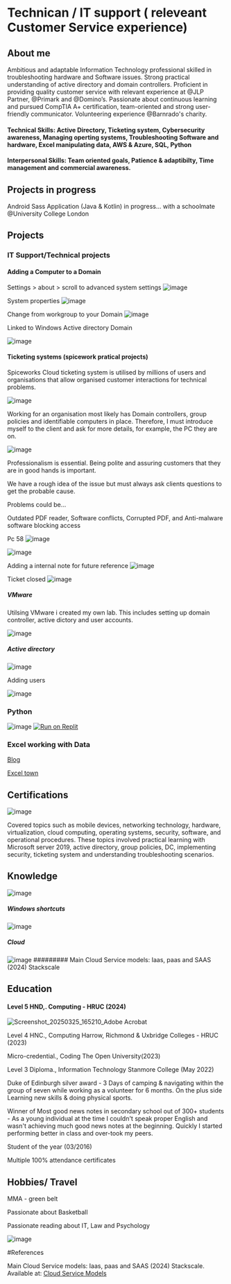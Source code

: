 # Technican / IT support ( releveant Customer Service experience)
## About me

Ambitious and adaptable Information Technology professional skilled in troubleshooting hardware and Software issues. Strong practical understanding of active directory and domain controllers. Proficient in providing quality customer service with relevant experience at @JLP Partner, @Primark and @Domino’s. Passionate about continuous learning and pursued CompTIA A+ certification, team-oriented and strong user-friendly communicator. Volunteering experience @Barnrado's charity.

#### Technical Skills: Active Directory, Ticketing system, Cybersecurity awareness, Managing operting systems, Troubleshooting Software and hardware, Excel manipulating data, AWS & Azure, SQL, Python
#### Interpersonal Skills: Team oriented goals, Patience & adaptibilty, Time management and commercial awareness. 

## Projects in progress
Android Sass Application (Java & Kotlin) in progress... with a schoolmate @University College London

## Projects

### IT Support/Technical projects

#### Adding a Computer to a Domain 

Settings > about > scroll to advanced system settings
![image](https://github.com/user-attachments/assets/53d95eb0-c94f-4311-b3e5-016f5247edb6)

System properties
![image](https://github.com/user-attachments/assets/0914b1cd-490f-458e-baa9-615c53154ae5)


Change from workgroup to your Domain 
![image](https://github.com/user-attachments/assets/35499741-712d-4b91-980a-ab010308ae8f)

Linked to Windows Active directory Domain

![image](https://github.com/user-attachments/assets/6ff1be1c-137c-47ef-9dac-655cea09ea90)



#### Ticketing systems (spicework pratical projects)


Spiceworks Cloud ticketing system is utilised by millions of users and organisations that allow organised customer interactions for technical problems. 

![image](https://github.com/user-attachments/assets/4a5beb82-19d8-4fee-8913-1b820a576618)


Working for an organisation most likely has Domain controllers, group policies and identifiable computers in place. Therefore, I must introduce myself to the client and ask for more details, for example, the PC they are on.

![image](https://github.com/user-attachments/assets/bb248c1e-d08e-4067-b8f6-b078625c7a08)

Professionalism is essential. Being polite and assuring customers that they are in good hands is important. 

We have a rough idea of the issue but must always ask clients questions to get the probable cause.

Problems could be...

Outdated PDF reader,
Software conflicts,
Corrupted PDF, and
Anti-malware software blocking access

Pc 58
![image](https://github.com/user-attachments/assets/754c70aa-6e5f-48fc-8c93-878ff41faac5)

![image](https://github.com/user-attachments/assets/e79a4bb0-136c-4c56-bdd5-3d2bdaec93e3)

Adding a internal note for future reference
![image](https://github.com/user-attachments/assets/d48e42e2-d17d-49d5-abd7-f1457b06a6f7)

Ticket closed
![image](https://github.com/user-attachments/assets/f848b9e5-18cb-4fad-afed-1a1daa447243)


##### VMware

Utilsing VMware i created my own lab. This includes setting up domain controller, active dictory and user accounts.

![image](https://github.com/user-attachments/assets/945941fb-7e69-4169-9515-2812202a896e)

##### Active directory

![image](https://github.com/user-attachments/assets/ceaa806a-1b45-420e-87c8-81b3d6abf5a1)

Adding users

![image](https://github.com/user-attachments/assets/85b65cf8-201f-4e54-88c5-2e62c9ce7c4f)

### Python

![image](https://github.com/user-attachments/assets/9d02142a-d986-4d74-8d04-6adcabd788ce)
[![Run on Replit](https://replit.com/@jahanali4247/pythonprogramming)](https://replit.com/@jahanali4247/pythonprogramming)
    



### Excel working with Data

[Blog](https://jahanexcelarticle.blogspot.com/2025/03/working-with-data-working-with-numbers.html)

[Excel town](https://youtu.be/sHWoFPpzSsM)



## Certifications
![image](https://github.com/user-attachments/assets/32eb512c-5d7e-43a2-b3ba-952db66455e9)

Covered topics such as mobile devices, networking technology, hardware, virtualization, cloud computing, operating systems, security, software, and operational procedures. These topics involved practical learning with Microsoft server 2019, active directory, group policies, DC, implementing security, ticketing system and understanding troubleshooting scenarios.




## Knowledge 
![image](https://github.com/user-attachments/assets/3b1d5acd-f248-46c6-a773-387fbb56dafa)


##### Windows shortcuts

![image](https://github.com/user-attachments/assets/a8524a40-ad4e-4bb5-9a00-0443dd756ed0)



##### Cloud 
![image](https://github.com/user-attachments/assets/43cc77e7-0cd6-40b9-89fc-4bdf483f83f5)
######### Main Cloud Service models: Iaas, paas and SAAS (2024) Stackscale

## Education



#### Level 5 HND,. Computing -  HRUC (2024)

![Screenshot_20250325_165210_Adobe Acrobat](https://github.com/user-attachments/assets/5bf2bd15-c024-4bf7-a050-5262d6135930)

Level 4 HNC., Computing	Harrow, Richmond & Uxbridge Colleges - HRUC (2023)

Micro-credential., Coding	The Open University(2023)

Level 3 Diploma., Information Technology	Stanmore College (May 2022)

Duke of Edinburgh silver award - 3 Days of camping & navigating within the group of seven while working as a volunteer for 6 months. On the plus side Learning new skills & doing physical sports. 

Winner of Most good news notes in secondary school out of 300+ students - As a young individual at the time I couldn't speak proper English and wasn't achieving much good news notes at the beginning. Quickly I started performing better in class and over-took my peers. 

Student of the year (03/2016) 

Multiple 100% attendance certificates 

## Hobbies/ Travel

MMA - green belt

Passionate about Basketball

Passionate reading about IT, Law and Psychology

![image](https://github.com/user-attachments/assets/cc589f04-6b58-4e6a-a19d-c28ba6cabd8d)



#References 

Main Cloud Service models: Iaas, paas and SAAS (2024) Stackscale. Available at: [Cloud Service Models](https://www.stackscale.com/blog/cloud-service-models/)




